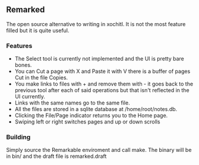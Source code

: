 ## Remarked
The open source alternative to writing in xochitl. 
It is not the most feature filled but it is quite useful.

### Features
- The Select tool is currently not implemented and the UI is pretty bare bones.
- You can Cut a page with X and Paste it with V there is a buffer of pages Cut in the file Copies.
- You make links to files with + and remove them with - it goes back to the previous tool after each of said operations but that isn't reflected in the UI currently.
- Links with the same names go to the same file.
- All the files are stored in a sqlite database at /home/root/notes.db.
- Clicking the File/Page indicator returns you to the Home page.
- Swiping left or right switches pages and up or down scrolls

### Building
Simply source the Remarkable enviroment and call make. The binary will be in bin/ and the draft file is remarked.draft
